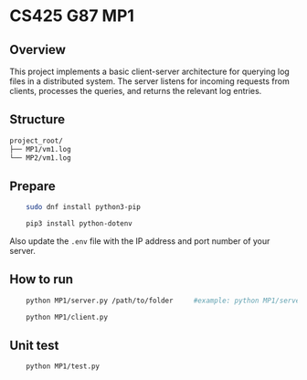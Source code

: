 # CS425 G87 MP1

## Overview

This project implements a basic client-server architecture for querying log files in a distributed system. The server listens for incoming requests from clients, processes the queries, and returns the relevant log entries.


## Structure

```bash
project_root/
├── MP1/vm1.log
└── MP2/vm1.log
```

## Prepare

```bash
    sudo dnf install python3-pip
```

```bash
    pip3 install python-dotenv
```

Also update the `.env` file with the IP address and port number of your server.

## How to run

```bash
    python MP1/server.py /path/to/folder     #example: python MP1/server.py MP2
```
```bash
    python MP1/client.py
```

## Unit test

```bash
    python MP1/test.py
```
